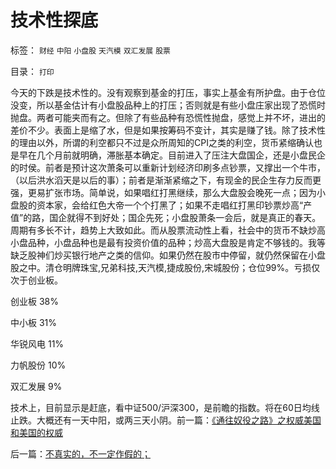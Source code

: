 # 技术性探底

标签： `财经` `中阳` `小盘股` `天汽模` `双汇发展` `股票` 

目录： `打印`

今天的下跌是技术性的。没有观察到基金的打压，事实上基金有所护盘。由于仓位没变，所以基金估计有小盘股品种上的打压；否则就是有些小盘庄家出现了恐慌时抛盘。两者可能夹而有之。但除了有些品种有恐慌性抛盘，感觉上并不坏，进出的差价不少。表面上是缩了水，但是如果按筹码不变计，其实是赚了钱。除了技术性的理由以外，所谓的利空都只不过是众所周知的CPI之类的利空，货币紧缩确认也是早在几个月前就明确，滞胀基本确定。目前进入了压注大盘国企，还是小盘民企的时侯。前者是预计这次萧条可以重新计划经济印刷多点钞票，又撑出一个牛市，（以后洪水滔天是以后的事）；前者是渐渐紧缩之下，有现金的民企生存力反而更强，更易扩张市场。简单说，如果唱红打黑继续，那么大盘股会晚死一点；因为小盘股的资本家，会给红色大帝一个个打黑了；如果不走唱红打黑印钞票炒高“产值”的路，国企就得不到好处；国企先死；小盘股萧条一会后，就是真正的春天。周期有多长不计，趋势上大致如此。而从股票流动性上看，社会中的货币不缺炒高小盘品种，小盘品种也是最有投资价值的品种；炒高大盘股是肯定不够钱的。我等缺乏股神们炒买银行地产之类的信仰。如果仍然在股市中停留，就仍然保留在小盘股之中。清仓明牌珠宝,兄弟科技,天汽模,捷成股份,宋城股份；仓位99%。亏损仅次于创业板。

创业板 38%

中小板 31%

华锐风电 11%

力帆股份 10%

双汇发展 9%



技术上，目前显示是赶底，看中证500/沪深300，是前瞻的指数。将在60日均线止跌。大概还有一天中阳，或两三天小阴。前一篇：[《通往奴役之路》之权威美国和美国的权威](../../../2011/4/24/《通往奴役之路》之权威美国和美国的权威.md)

后一篇：[不真实的，不一定作假的；](../../../2011/4/25/不真实的，不一定作假的；.md)